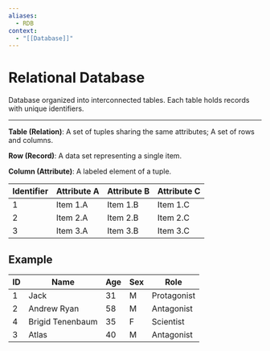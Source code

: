 ```yaml
---
aliases:
  - RDB
context:
  - "[[Database]]"
---
```


# Relational Database

Database organized into interconnected tables. Each table holds records with unique identifiers.

---

**Table (Relation)**: A set of tuples sharing the same attributes; A set of rows and columns.

**Row (Record)**: A data set representing a single item.

**Column (Attribute)**: A labeled element of a tuple.

| Identifier | Attribute A | Attribute B | Attribute C |
| ---------- | ----------- | ----------- | ----------- |
| 1          | Item 1.A    | Item 1.B    | Item 1.C    |
| 2          | Item 2.A    | Item 2.B    | Item 2.C    |
| 3          | Item 3.A    | Item 3.B    | Item 3.C    |

## Example

| ID  | Name             | Age | Sex | Role        |
| --- | ---------------- | --- | --- | ----------- |
| 1   | Jack             | 31  | M   | Protagonist |
| 2   | Andrew Ryan      | 58  | M   | Antagonist  |
| 4   | Brigid Tenenbaum | 35  | F   | Scientist   |
| 3   | Atlas            | 40  | M   | Antagonist  |
